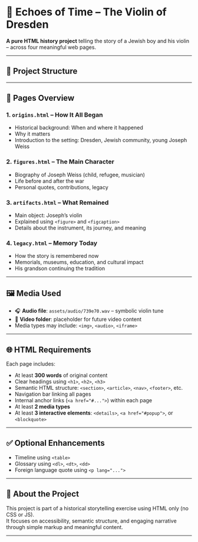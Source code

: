 # 🎻 Echoes of Time – The Violin of Dresden

**A pure HTML history project** telling the story of a Jewish boy and his violin – across four meaningful web pages.

---

## 📁 Project Structure


---

## 📄 Pages Overview

### 1. `origins.html` – How It All Began
- Historical background: When and where it happened
- Why it matters
- Introduction to the setting: Dresden, Jewish community, young Joseph Weiss

### 2. `figures.html` – The Main Character
- Biography of Joseph Weiss (child, refugee, musician)
- Life before and after the war
- Personal quotes, contributions, legacy

### 3. `artifacts.html` – What Remained
- Main object: Joseph’s violin
- Explained using `<figure>` and `<figcaption>`
- Details about the instrument, its journey, and meaning

### 4. `legacy.html` – Memory Today
- How the story is remembered now
- Memorials, museums, education, and cultural impact
- His grandson continuing the tradition

---

## 🖼 Media Used

- 🎧 **Audio file**: `assets/audio/739e70.wav` – symbolic violin tune
- 🎥 **Video folder**: placeholder for future video content
- Media types may include: `<img>`, `<audio>`, `<iframe>`

---

## 🌐 HTML Requirements

Each page includes:
- At least **300 words** of original content
- Clear headings using `<h1>`, `<h2>`, `<h3>`
- Semantic HTML structure: `<section>`, `<article>`, `<nav>`, `<footer>`, etc.
- Navigation bar linking all pages
- Internal anchor links (`<a href="#...">`) within each page
- At least **2 media types**
- At least **3 interactive elements**: `<details>`, `<a href="#popup">`, or `<blockquote>`

---

## ✅ Optional Enhancements

- Timeline using `<table>`
- Glossary using `<dl>`, `<dt>`, `<dd>`
- Foreign language quote using `<p lang="...">`

---

## 🧠 About the Project

This project is part of a historical storytelling exercise using HTML only (no CSS or JS).  
It focuses on accessibility, semantic structure, and engaging narrative through simple markup and meaningful content.

---
